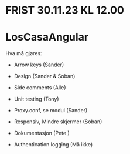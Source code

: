 # FRIST 30.11.23 KL 12.00
# LosCasaAngular 

Hva må gjøres:
- Arrow keys (Sander)
- Design (Sander & Soban)
- Side comments (Alle)
- Unit testing (Tony)
- Proxy.conf, se modul (Sander)
- Responsiv, Mindre skjermer (Soban)
- Dokumentasjon (Pete )

- Authentication logging (Må ikke)

